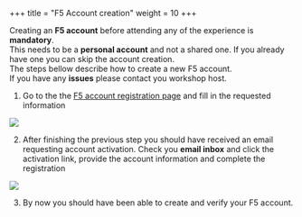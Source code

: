+++
title = "F5 Account creation"
weight = 10
+++

Creating an **F5 account** before attending any of the experience is **mandatory**.  
This needs to be a **personal account** and not a shared one.
If you already have one you can skip the account creation.  
The steps bellow describe how to create a new F5 account.  
If you have any **issues** please contact you workshop host.

1. Go to the the [F5 account registration page](https://account.f5.com/myf5/signin/register/) and fill in the requested information

![](/images/1/Slide1.PNG)

2. After finishing the previous step you should have received an email requesting account activation. Check you **email inbox** and click the activation link, provide the account information and complete the registration

![](/images/1/Slide2.PNG)

3. By now you should have been able to create and verify your F5 account.  
